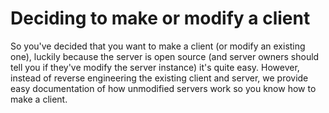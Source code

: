 # Deciding to make or modify a client
So you've decided that you want to make a client (or modify an existing one), luckily because the server is open source (and server owners should tell you if they've modify the server instance) it's quite easy. However, instead of reverse engineering the existing client and server, we provide easy documentation of how unmodified servers work so you know how to make a client.
